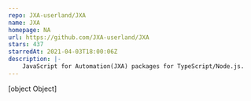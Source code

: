 ```yaml
---
repo: JXA-userland/JXA
name: JXA
homepage: NA
url: https://github.com/JXA-userland/JXA
stars: 437
starredAt: 2021-04-03T18:00:06Z
description: |-
    JavaScript for Automation(JXA) packages for TypeScript/Node.js.
---
```


[object Object]
